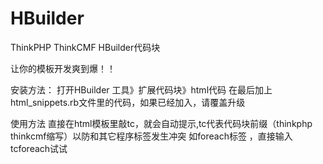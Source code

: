 HBuilder
========

ThinkPHP ThinkCMF HBuilder代码块

让你的模板开发爽到爆！！

安装方法：
打开HBuilder 工具》扩展代码块》html代码
在最后加上html_snippets.rb文件里的代码，如果已经加入，请覆盖升级

使用方法
直接在html模板里敲tc，就会自动提示,tc代表代码块前缀（thinkphp thinkcmf缩写）以防和其它程序标签发生冲突
如foreach标签 ，直接输入tcforeach试试





